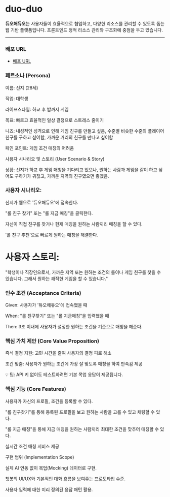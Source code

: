 # duo-duo

**듀오해듀오**는 사용자들이 효율적으로 협업하고, 다양한 리소스를 관리할 수 있도록 돕는 웹 기반 플랫폼입니다. 프론트엔드 정적 리소스 관리와 구조화에 중점을 두고 있습니다.

---

### 배포 URL
- [배포 URL](https://jumdo12.github.io/duo-duo/)

### 페르소나 (Persona)

이름: 신지 (28세)

직업: 대학생

라이프스타일: 하교 후 밤까지 게임

목표: 빠르고 효율적인 일상 결정으로 스트레스 줄이기

니즈: 내성적인 성격으로 인해 게임 친구를 만들고 싶음, 수준별 비슷한 수준의 플레이어 친구를 구하고 싶어함, 가까운 거리의 친구를 만나고 싶어함

페인 포인트: 게임 조건 매칭의 어려움

사용자 시나리오 및 스토리 (User Scenario & Story)

상황: 신지가 하교 후 게임 매칭을 기다리고 있으나, 원하는 사람과 게임을 같이 하고 싶어도 구하기가 귀찮고, 가까운 지역의 친구였으면 좋겠음.

### 사용자 시나리오:

신지가 웹으로 '듀오해듀오'에 접속한다.

"롤 친구 찾기" 또는 "롤 지금 매칭"을 클릭한다.

자신이 직접 친구를 찾거나 현재 매칭을 원하는 사람끼리 매칭을 할 수 있다.

'롤 친구 추천'으로 빠르게 원하는 매칭을 해결한다.

# 사용자 스토리: 
"학생이나 직장인으로서, 가까운 지역 또는 원하는 조건의 롤이나 게임 친구를 찾을 수 있습니다. 
그래서 원하는 쾌적한 게임을 할 수 있습니다."

### 인수 조건 (Acceptance Criteria)

Given: 사용자가 '듀오해듀오'에 접속했을 때

When: "롤 친구찾기" 또는 "롤 지금매칭"을 입력했을 때

Then: 3초 이내에 사용자가 설정한 원하는 조건을 기준으로 매칭을 해준다.

### 핵심 가치 제안 (Core Value Proposition)

즉석 결정 지원: 고민 시간을 줄여 사용자의 결정 피로 해소

조건 맞춤: 사용자가 원하는 조건에 가장 잘 맞도록 매칭을 하여 만족감 제공

💡 팁: API 키 없이도 테스트하려면 기본 목업 응답이 제공됩니다.

### 핵심 기능 (Core Features)

사용자가 자신의 프로필, 조건을 등록할 수 있다.

"롤 친구찾기"를 통해 등록된 프로필을 보고 원하는 사람을 고를 수 있고 채팅할 수 있다.

"롤 지금 매칭"을 통해 지금 매칭을 원하는 사람끼리 최대한 조건을 맞추어 매칭할 수 있다.

실시간 조건 매칭 서비스 제공

구현 범위 (Implementation Scope)

실제 AI 연동 없이 목업(Mocking) 데이터로 구현.

챗봇의 UI/UX와 기본적인 대화 흐름을 보여주는 프로토타입 수준.

사용자 입력에 대한 미리 정의된 응답 패턴 활용.